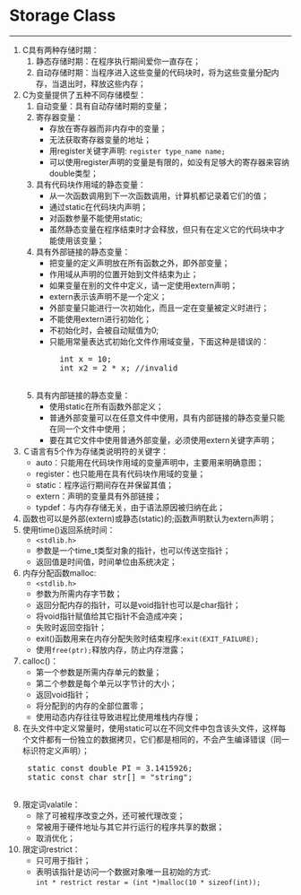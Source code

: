 # Storage Class
---
1. C具有两种存储时期：  
    1. 静态存储时期：在程序执行期间爱你一直存在；
    2. 自动存储时期：当程序进入这些变量的代码块时，将为这些变量分配内存，当退出时，释放这些内存；
2. C为变量提供了五种不同存储模型：  
    1. 自动变量：具有自动存储时期的变量；
    2. 寄存器变量：
        * 存放在寄存器而非内存中的变量；
        * 无法获取寄存器变量的地址；
        * 用register关键字声明: `register type_name name;`
        * 可以使用register声明的变量是有限的，如没有足够大的寄存器来容纳double类型；
    3. 具有代码块作用域的静态变量：
        * 从一次函数调用到下一次函数调用，计算机都记录着它们的值；
        * 通过static在代码块内声明；
        * 对函数参量不能使用static;
        * 虽然静态变量在程序结束时才会释放，但只有在定义它的代码块中才能使用该变量；
    4. 具有外部链接的静态变量：
        * 把变量的定义声明放在所有函数之外，即外部变量；
        * 作用域从声明的位置开始到文件结束为止；
        * 如果变量在别的文件中定义，请一定使用extern声明；
        * extern表示该声明不是一个定义；
        * 外部变量只能进行一次初始化，而且一定在变量被定义时进行；
        * 不能使用extern进行初始化；
        * 不初始化时，会被自动赋值为0;
        * 只能用常量表达式初始化文件作用域变量，下面这种是错误的：  
        <pre>
            int x = 10;
            int x2 = 2 * x; //invalid
         </pre>  
    5. 具有内部链接的静态变量：
        * 使用static在所有函数外部定义；
        * 普通外部变量可以在任意文件中使用，具有内部链接的静态变量只能在同一个文件中使用；
        * 要在其它文件中使用普通外部变量，必须使用extern关键字声明；
3. Ｃ语言有5个作为存储类说明符的关键字：
    * auto：只能用在代码块作用域的变量声明中，主要用来明确意图；
    * register：也只能用在具有代码块作用域的变量；
    * static：程序运行期间存在并保留其值；
    * extern：声明的变量具有外部链接；
    * typdef：与内存存储无关，由于语法原因被归纳在此；
4. 函数也可以是外部(extern)或静态(static)的;函数声明默认为extern声明；
5. 使用time()返回系统时间：
    * `<stdlib.h>`
    * 参数是一个time_t类型对象的指针，也可以传送空指针；
    * 返回值是时间值，时间单位由系统决定；
6. 内存分配函数malloc:
    * `<stdlib.h>`
    * 参数为所需内存字节数；
    * 返回分配内存的指针，可以是void指针也可以是char指针；
    * 将void指针赋值给其它指针不会造成冲突；
    * 失败时返回空指针；
    * exit()函数用来在内存分配失败时结束程序:`exit(EXIT_FAILURE);`
    * 使用`free(ptr);`释放内存，防止内存泄露；
7. calloc()：
    * 第一个参数是所需内存单元的数量；
    * 第二个参数是每个单元以字节计的大小；
    * 返回void指针；
    * 将分配到的内存的全部位置零；
    * 使用动态内存往往导致进程比使用堆栈内存慢；
8. 在头文件中定义常量时，使用static可以在不同文件中包含该头文件，这样每个文件都有一份独立的数据拷贝，它们都是相同的，不会产生编译错误（同一标识符定义声明）；
    <pre>
    static const double PI = 3.1415926;
    static const char str[] = "string";
    </pre>          
9. 限定词valatile：
    * 除了可被程序改变之外，还可被代理改变；
    * 常被用于硬件地址与其它并行运行的程序共享的数据；
    * 取消优化；
10. 限定词restrict：
    * 只可用于指针；
    * 表明该指针是访问一个数据对象唯一且初始的方式:  
    `int * restrict restar = (int *)malloc(10 * sizeof(int));`                           